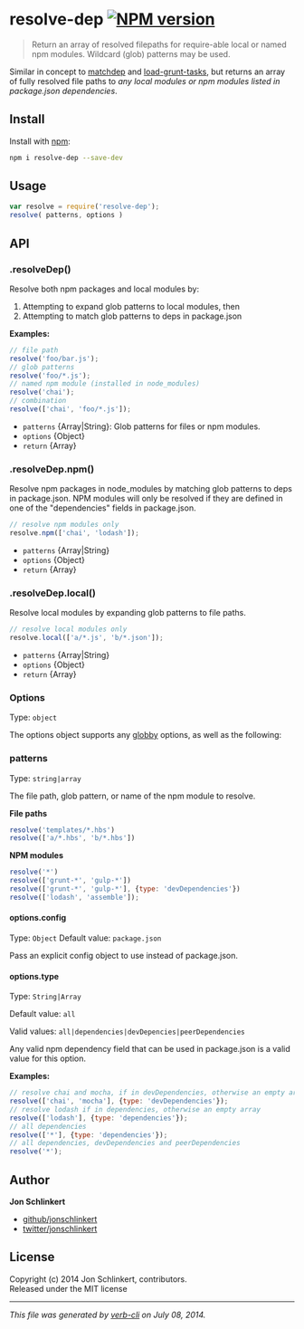 # resolve-dep [![NPM version](https://badge.fury.io/js/resolve-dep.png)](http://badge.fury.io/js/resolve-dep)

> Return an array of resolved filepaths for require-able local or named npm modules. Wildcard (glob) patterns may be used.

Similar in concept to [matchdep](https://github.com/tkellen/node-matchdep) and [load-grunt-tasks](https://github.com/sindresorhus/load-grunt-tasks), but returns an array of fully resolved file paths to _any local modules or npm modules listed in package.json dependencies_.

## Install
Install with [npm](npmjs.org):

```bash
npm i resolve-dep --save-dev
```

## Usage

```js
var resolve = require('resolve-dep');
resolve( patterns, options )
```

## API

### .resolveDep()

Resolve both npm packages and local modules by:

  1. Attempting to expand glob patterns to local modules, then
  1. Attempting to match glob patterns to deps in package.json

**Examples:**

```js
// file path
resolve('foo/bar.js');
// glob patterns
resolve('foo/*.js');
// named npm module (installed in node_modules)
resolve('chai');
// combination
resolve(['chai', 'foo/*.js']);
```

* `patterns` {Array|String}: Glob patterns for files or npm modules. 
* `options` {Object}  
* `return` {Array} 


### .resolveDep.npm()

Resolve npm packages in node_modules by matching glob patterns to deps in
package.json. NPM modules will only be resolved if they are defined in
one of the "dependencies" fields in package.json.

```js
// resolve npm modules only
resolve.npm(['chai', 'lodash']);
```

* `patterns` {Array|String} 
* `options` {Object}  
* `return` {Array} 


### .resolveDep.local()

Resolve local modules by expanding glob patterns to file paths.

```js
// resolve local modules only
resolve.local(['a/*.js', 'b/*.json']);
```

* `patterns` {Array|String} 
* `options` {Object}  
* `return` {Array}


### Options

Type: `object`

The options object supports any [globby](https://github.com/sindresorhus/globby) options, as well as the following:


### patterns

Type: `string|array`

The file path, glob pattern, or name of the npm module to resolve.

**File paths**

```js
resolve('templates/*.hbs')
resolve(['a/*.hbs', 'b/*.hbs'])
```

**NPM modules**

```js
resolve('*')
resolve(['grunt-*', 'gulp-*'])
resolve(['grunt-*', 'gulp-*'], {type: 'devDependencies'})
resolve(['lodash', 'assemble']);
```

#### options.config
Type: `Object`
Default value: `package.json`

Pass an explicit config object to use instead of package.json.

#### options.type

Type: `String|Array`

Default value: `all`

Valid values: `all|dependencies|devDepencies|peerDependencies`

Any valid npm dependency field that can be used in package.json is a valid value for this option.

**Examples:**

```js
// resolve chai and mocha, if in devDependencies, otherwise an empty array
resolve(['chai', 'mocha'], {type: 'devDependencies'});
// resolve lodash if in dependencies, otherwise an empty array
resolve(['lodash'], {type: 'dependencies'});
// all dependencies
resolve(['*'], {type: 'dependencies'});
// all dependencies, devDependencies and peerDependencies
resolve('*');
```


## Author

**Jon Schlinkert**
 
+ [github/jonschlinkert](https://github.com/jonschlinkert)
+ [twitter/jonschlinkert](http://twitter.com/jonschlinkert) 

## License
Copyright (c) 2014 Jon Schlinkert, contributors.  
Released under the MIT license

***

_This file was generated by [verb-cli](https://github.com/assemble/verb-cli) on July 08, 2014._
